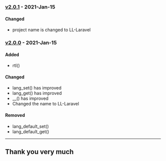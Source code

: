 ### [v2.0.1](https://github.com/imithu/LL-Laravel/releases/tag/v2.0.1) - 2021-Jan-15
#### Changed
- project name is changed to LL-Laravel




### [v2.0.0](https://github.com/imithu/LL-Laravel/releases/tag/v2.0.0) - 2021-Jan-15
#### Added
- rtl()

#### Changed
- lang_set() has improved
- lang_get() has improved
- __() has improved
- Changed the name to LL-Laravel

#### Removed
- lang_default_set()
- lang_default_get()




---
## Thank you very much